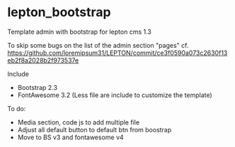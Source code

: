 lepton_bootstrap
================

Template admin with bootstrap for lepton cms 1.3

To skip some bugs on the list of the admin section "pages" cf. https://github.com/loremipsum31/LEPTON/commit/ce3f0590a073c2630f13eb2f8a2028b2f973537e

Include
* Bootstrap 2.3
* FontAwesome 3.2
(Less file are include to customize the template)

To do:
* Media section, code js to add multiple file
* Adjust all default button to default btn from boostrap
* Move to BS v3 and fontawesome v4



	